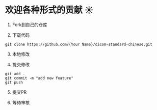 # 欢迎各种形式的贡献 :sunny:

1. Fork到自己的仓库

2. 下载代码

```
git clone https://github.com/{Your Name}/dicom-standard-chinese.git
```

3. 本地修改

4. 提交修改

```
git add .
git commit -m "add new feature"
git push
```

5. 提交PR

6. 等待审核
